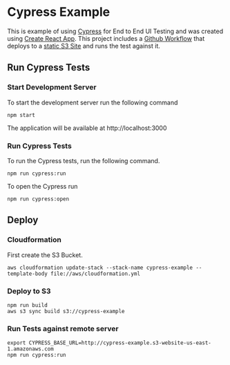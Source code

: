 # Cypress Example
 
This is example of using [Cypress](https://www.cypress.io/) for End to End UI Testing and was created using
[Create React App](https://github.com/facebook/create-react-app). This project includes a [Github Workflow](.github/workflows/node.js.yml)
that deploys to a [static S3 Site](http://cypress-example.s3-website-us-east-1.amazonaws.com) and runs the test against it.

## Run Cypress Tests

### Start Development Server

To start the development server run the following command
```shell
npm start
```

The application will be available at http://localhost:3000

### Run Cypress Tests

To run the Cypress tests, run the following command.
```shell
npm run cypress:run
```

To open the Cypress run
```shell
npm run cypress:open
```

## Deploy

### Cloudformation
First create the S3 Bucket.
```shell
aws cloudformation update-stack --stack-name cypress-example --template-body file://aws/cloudformation.yml
```

### Deploy to S3
```shell
npm run build
aws s3 sync build s3://cypress-example
```

### Run Tests against remote server
```shell
export CYPRESS_BASE_URL=http://cypress-example.s3-website-us-east-1.amazonaws.com
npm run cypress:run
```